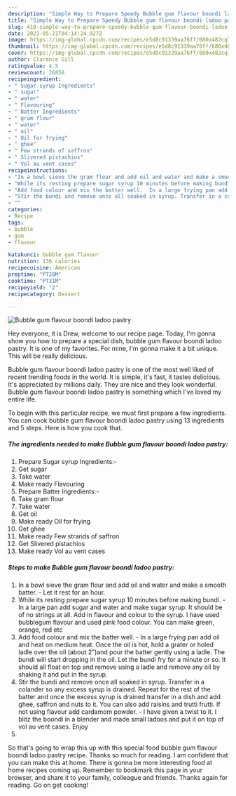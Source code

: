 ```yaml
---
description: "Simple Way to Prepare Speedy Bubble gum flavour boondi ladoo pastry"
title: "Simple Way to Prepare Speedy Bubble gum flavour boondi ladoo pastry"
slug: 410-simple-way-to-prepare-speedy-bubble-gum-flavour-boondi-ladoo-pastry
date: 2021-05-21T04:14:24.927Z
image: https://img-global.cpcdn.com/recipes/e5d8c91339aa76ff/680x482cq70/bubble-gum-flavour-boondi-ladoo-pastry-recipe-main-photo.jpg
thumbnail: https://img-global.cpcdn.com/recipes/e5d8c91339aa76ff/680x482cq70/bubble-gum-flavour-boondi-ladoo-pastry-recipe-main-photo.jpg
cover: https://img-global.cpcdn.com/recipes/e5d8c91339aa76ff/680x482cq70/bubble-gum-flavour-boondi-ladoo-pastry-recipe-main-photo.jpg
author: Clarence Gill
ratingvalue: 4.5
reviewcount: 26858
recipeingredient:
- " Sugar syrup Ingredients"
- " sugar"
- " water"
- " Flavouring"
- " Batter Ingredients"
- " gram flour"
- " water"
- " oil"
- " Oil for frying"
- " ghee"
- " Few strands of saffron"
- " Slivered pistachios"
- " Vol au vent cases"
recipeinstructions:
- "In a bowl sieve the gram flour and add oil and water and make a smooth batter.  Let it rest for an hour."
- "While its resting prepare sugar syrup 10 minutes before making bundi.  In a large pan add sugar and water and make sugar syrup. It should be of no strings at all. Add in flavour and colour to the syrup. I have used bubblegum flavour and used pink food colour. You can make green, orange, red etc"
- "Add food colour and mix the batter well.  In a large frying pan add oil and heat on medium heat. Once the oil is hot, hold a grater or holed ladle over the oil (about 2”)and pour the batter gently using a ladle. The bundi will start dropping in the oil. Let the bundi fry for a minute or so. It should all float on top and remove using a ladle and remove any oil by shaking it and put in the syrup."
- "Stir the bundi and remove once all soaked in syrup. Transfer in a colander so any excess syrup is drained. Repeat for the rest of the batter and once the excess syrup is drained transfer in a dish and add ghee, saffron and nuts to it. You can also add raisins and trutti frutti. If not using flavour add cardamom powder.  I have given a twist to it. I blitz the boondi in a blender and made small ladoos and put it on top of vol au vent cases. Enjoy"
- ""
categories:
- Recipe
tags:
- bubble
- gum
- flavour

katakunci: bubble gum flavour 
nutrition: 136 calories
recipecuisine: American
preptime: "PT28M"
cooktime: "PT31M"
recipeyield: "2"
recipecategory: Dessert

---
```



![Bubble gum flavour boondi ladoo pastry](https://img-global.cpcdn.com/recipes/e5d8c91339aa76ff/680x482cq70/bubble-gum-flavour-boondi-ladoo-pastry-recipe-main-photo.jpg)

Hey everyone, it is Drew, welcome to our recipe page. Today, I'm gonna show you how to prepare a special dish, bubble gum flavour boondi ladoo pastry. It is one of my favorites. For mine, I'm gonna make it a bit unique. This will be really delicious.



Bubble gum flavour boondi ladoo pastry is one of the most well liked of recent trending foods in the world. It is simple, it's fast, it tastes delicious. It's appreciated by millions daily. They are nice and they look wonderful. Bubble gum flavour boondi ladoo pastry is something which I've loved my entire life.


To begin with this particular recipe, we must first prepare a few ingredients. You can cook bubble gum flavour boondi ladoo pastry using 13 ingredients and 5 steps. Here is how you cook that.

<!--inarticleads1-->

##### The ingredients needed to make Bubble gum flavour boondi ladoo pastry:

1. Prepare  Sugar syrup Ingredients:-
1. Get  sugar
1. Take  water
1. Make ready  Flavouring
1. Prepare  Batter Ingredients:-
1. Take  gram flour
1. Take  water
1. Get  oil
1. Make ready  Oil for frying
1. Get  ghee
1. Make ready  Few strands of saffron
1. Get  Slivered pistachios
1. Make ready  Vol au vent cases




<!--inarticleads2-->

##### Steps to make Bubble gum flavour boondi ladoo pastry:

1. In a bowl sieve the gram flour and add oil and water and make a smooth batter.  - Let it rest for an hour.
1. While its resting prepare sugar syrup 10 minutes before making bundi.  - In a large pan add sugar and water and make sugar syrup. It should be of no strings at all. Add in flavour and colour to the syrup. I have used bubblegum flavour and used pink food colour. You can make green, orange, red etc
1. Add food colour and mix the batter well.  - In a large frying pan add oil and heat on medium heat. Once the oil is hot, hold a grater or holed ladle over the oil (about 2”)and pour the batter gently using a ladle. The bundi will start dropping in the oil. Let the bundi fry for a minute or so. It should all float on top and remove using a ladle and remove any oil by shaking it and put in the syrup.
1. Stir the bundi and remove once all soaked in syrup. Transfer in a colander so any excess syrup is drained. Repeat for the rest of the batter and once the excess syrup is drained transfer in a dish and add ghee, saffron and nuts to it. You can also add raisins and trutti frutti. If not using flavour add cardamom powder.  - I have given a twist to it. I blitz the boondi in a blender and made small ladoos and put it on top of vol au vent cases. Enjoy
1. 




So that's going to wrap this up with this special food bubble gum flavour boondi ladoo pastry recipe. Thanks so much for reading. I am confident that you can make this at home. There is gonna be more interesting food at home recipes coming up. Remember to bookmark this page in your browser, and share it to your family, colleague and friends. Thanks again for reading. Go on get cooking!
